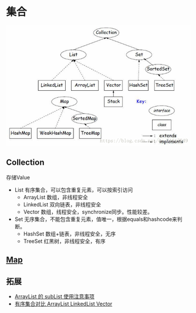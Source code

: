 # 集合

![image](image/collection.png)

## Collection
存储Value
- List  有序集合，可以包含重复元素，可以按索引访问
    - ArrayList   数组，非线程安全
    - LinkedList  双向链表，非线程安全
    - Vector  数组，线程安全，synchronize同步。性能较差。
- Set  无序集合，不能包含重复元素，值唯一，根据equals和hashcode来判断。
    - HashSet  数组+链表，非线程安全，无序
    - TreeSet  红黑树，非线程安全，有序

## [Map](Map.md)

 
## 拓展
- [ArrayList 的 subList 使用注意事项](List-ArrayList.md#1-arraylist中的sublist) 
- [有序集合对比 ArrayList LinkedList Vector](List-ArrayList.md#2-对比-arraylist和linkedlist-vector)
